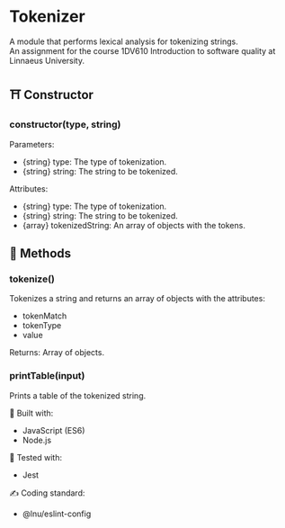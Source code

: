 # Tokenizer
A module that performs lexical analysis for tokenizing strings.  
An assignment for the course 1DV610 Introduction to software quality at Linnaeus University.  

## ⛩️ Constructor 
### constructor(type, string)
Parameters: 
- {string} type: The type of tokenization.
- {string} string: The string to be tokenized.

Attributes:
- {string} type: The type of tokenization.
- {string} string: The string to be tokenized.
- {array} tokenizedString: An array of objects with the tokens.

## 🔧 Methods
### tokenize()
Tokenizes a string and returns an array of objects with the attributes: 
- tokenMatch
- tokenType
- value

Returns: Array of objects.

### printTable(input)
Prints a table of the tokenized string. 

🚀 Built with: 
- JavaScript (ES6)
- Node.js

🧪 Tested with:
- Jest

✍️ Coding standard:
- @lnu/eslint-config
